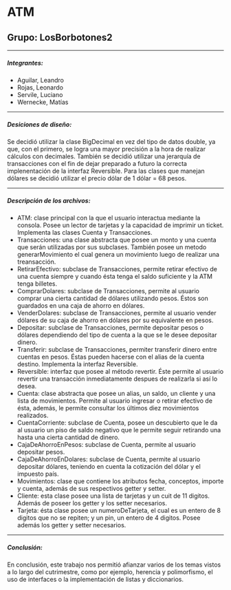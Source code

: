 # ATM

## Grupo: LosBorbotones2
-----------------------------------------------------------------------------------------------------
##### Integrantes: 
- Aguilar, Leandro
- Rojas, Leonardo
- Servile, Luciano
- Wernecke, Matías
-----------------------------------------------------------------------------------------------------
##### Desiciones de diseño:
Se decidió utilizar la clase BigDecimal en vez del tipo de datos double, ya que, con el primero, se logra una mayor precisión a
la hora de realizar cálculos con decimales. También se decidió utilizar una jerarquía de transacciones con el fin de dejar preparado
a futuro la correcta implenentación de la interfaz Reversible. Para las clases que manejan dólares se decidió utilizar el precio dólar
de 1 dólar = 68 pesos.

-----------------------------------------------------------------------------------------------------
##### Descripción de los archivos:
- ATM: clase principal con la que el usuario interactua mediante la consola. Posee un lector de tarjetas y la capacidad de
imprimir un ticket. Implementa las clases Cuenta y Transacciones.
- Transacciones: una clase abstracta que posee un monto y una cuenta que serán utilizadas por sus subclases. También posee un metodo
generarMovimiento el cual genera un movimiento luego de realizar una treansacción.
- RetirarEfectivo: subclase de Transacciones, permite retirar efectivo de una cuenta siempre y cuando ésta tenga el saldo suficiente
y la ATM tenga billetes.
- ComprarDolares: subclase de Transacciones, permite al usuario comprar una cierta cantidad de dólares utilizando pesos. 
Éstos son guardados en una caja de ahorro en dólares.
- VenderDolares: subclase de Transacciones, permite al usuario vender dólares de su caja de ahorro en dólares por su equivalente en pesos.
- Depositar: subclase de Transacciones, permite depositar pesos o dólares dependiendo del tipo de cuenta a la que se le desee depositar dinero.
- Transferir: subclase de Transacciones, permiter transferir dinero entre cuentas en pesos. Éstas pueden hacerse con el alias de la cuenta destino. Implementa la interfaz Reversible.
- Reversible: interfaz que posee al método revertir. Éste permite al usuario revertir una transacción inmediatamente despues de realizarla si así lo desea.
- Cuenta: clase abstracta que posee un alias, un saldo, un cliente y una lista de movimientos. Permite al usuario ingresar o retirar efectivo de ésta, además, le permite consultar los últimos diez movimientos realizados.
- CuentaCorriente: subclase de Cuenta, posee un descubierto que le da al usuario un piso de saldo negativo que le permite seguir retirando una hasta una cierta cantidad de dinero.
- CajaDeAhorroEnPesos: subclase de Cuenta, permite al usuario depositar pesos.
- CajaDeAhorroEnDolares: subclase de Cuenta, permite al usuario depositar dólares, teniendo en cuenta la cotización del dólar y el impuesto país. 
- Movimientos: clase que contiene los atributos fecha, conceptos, importe y cuenta, además de sus respectivos getter y setter. 
- Cliente: esta clase posee una lista de tarjetas y un cuit de 11 digitos. Además de poseer los getter y los setter necesarios.
- Tarjeta: ésta clase posee un numeroDeTarjeta, el cual es un entero de 8 digitos que no se repiten; y un pin, un entero de 4 digitos. Posee además los getter y setter necesarios.

-----------------------------------------------------------------------------------------------------
##### Conclusión: 

En conclusión, este trabajo nos permitió afianzar varios de los temas vistos a lo largo del cutrimestre, como por ejemplo, herencia y polimorfismo, el uso de interfaces o la implementación de listas y diccionarios.
